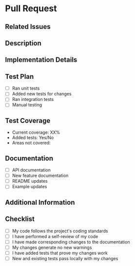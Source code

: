 # Pull Request

## Related Issues
<!-- Link the issues that this PR resolves using the following syntax: -->
<!-- Closes #123, Fixes #456, Resolves #789 -->
<!-- If this PR addresses but doesn't fully resolve an issue, link it with: Related to #123 -->

## Description
<!-- Provide a brief description of the changes in this PR -->

## Implementation Details
<!-- Explain the key technical decisions and changes you made -->

## Test Plan
<!-- Describe how you tested these changes -->
- [ ] Ran unit tests
- [ ] Added new tests for changes
- [ ] Ran integration tests
- [ ] Manual testing

## Test Coverage
<!-- Attach or describe test coverage results -->
- Current coverage: XX%
- Added tests: Yes/No
- Areas not covered:

## Documentation
<!-- List any documentation updates needed or included -->
- [ ] API documentation
- [ ] New feature documentation
- [ ] README updates
- [ ] Example updates

## Additional Information
<!-- Any other information that would be helpful to reviewers -->

## Checklist
- [ ] My code follows the project's coding standards
- [ ] I have performed a self-review of my code
- [ ] I have made corresponding changes to the documentation
- [ ] My changes generate no new warnings
- [ ] I have added tests that prove my changes work
- [ ] New and existing tests pass locally with my changes
